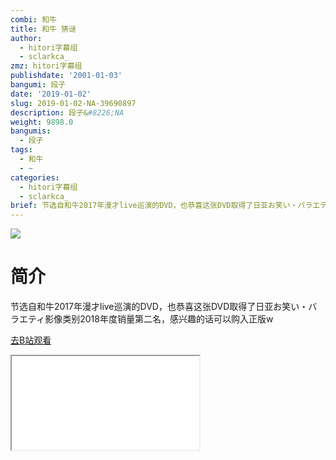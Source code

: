 ```yaml
---
combi: 和牛
title: 和牛 猜谜
author:
  - hitori字幕组
  - sclarkca_
zmz: hitori字幕组
publishdate: '2001-01-03'
bangumi: 段子
date: '2019-01-02'
slug: 2019-01-02-NA-39690897
description: 段子&#8226;NA
weight: 9898.0
bangumis:
  - 段子
tags:
  - 和牛
  - ~
categories:
  - hitori字幕组
  - sclarkca_
brief: 节选自和牛2017年漫才live巡演的DVD，也恭喜这张DVD取得了日亚お笑い・バラエティ影像类别2018年度销量第二名，感兴趣的话可以购入正版w
---
```

![](https://i.imgur.com/dgyogAT.jpg)
# 简介  
节选自和牛2017年漫才live巡演的DVD，也恭喜这张DVD取得了日亚お笑い・バラエティ影像类别2018年度销量第二名，感兴趣的话可以购入正版w  

[去B站观看](https://www.bilibili.com/video/av39690897/)
<div class ="resp-container"><iframe class="testiframe" src="//player.bilibili.com/player.html?aid=39690897"", scrolling="no", allowfullscreen="true" > </iframe></div> 
